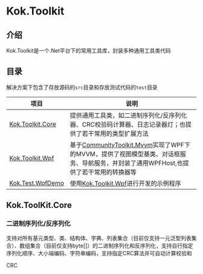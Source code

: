 # Kok.Toolkit

## 介绍

Kok.Toolkit是一个.Net平台下的常用工具库，封装多种通用工具类代码

## 目录

解决方案下包含了存放源码的`src`目录和存放测试代码的`test`目录

| 项目                                                         | 说明                                                         |
| ------------------------------------------------------------ | ------------------------------------------------------------ |
| [Kok.Toolkit.Core](https://github.com/how-chwong/Kok.Toolkit/tree/feat-init-core-code/src/Kok.Toolkit.Core) | 提供通用工具类，如二进制序列化/反序列化器、CRC校验码计算器、日志记录器灯；也提供了若干常用的类型扩展方法 |
| [Kok.Toolkit.Wpf](https://github.com/how-chwong/Kok.Toolkit/tree/feat-init-core-code/src/Kok.Toolkit.Wpf) | 基于[CommunityToolkit.Mvvm](https://github.com/CommunityToolkit/dotnet/tree/main/src/CommunityToolkit.Mvvm)实现了WPF下的MVVM，提供了视图模型基类、对话框服务、导航服务，并封装了通用WPFHost,也提供了若干常用的转换器等 |
| [Kok.Test.WpfDemo](https://github.com/how-chwong/Kok.Toolkit/tree/feat-init-core-code/test/Kok.Test.WpfDemo) | 使用[Kok.Toolkit.Wpf](https://github.com/how-chwong/Kok.Toolkit/tree/feat-init-core-code/src/Kok.Toolkit.Wpf)进行开发的示例程序 |

## Kok.ToolKit.Core

### 二进制序列化/反序列化

支持对所有基元类型、类、结构体、字典、列表集合（目前仅支持一元泛型列表集合）、数组集合（目前仅支持byte[]）的二进制序列化和反序列化，支持自行指定序列化顺序、大小端编码、字符串编码，支持指定CRC算法并可自动计算校验和





CRC